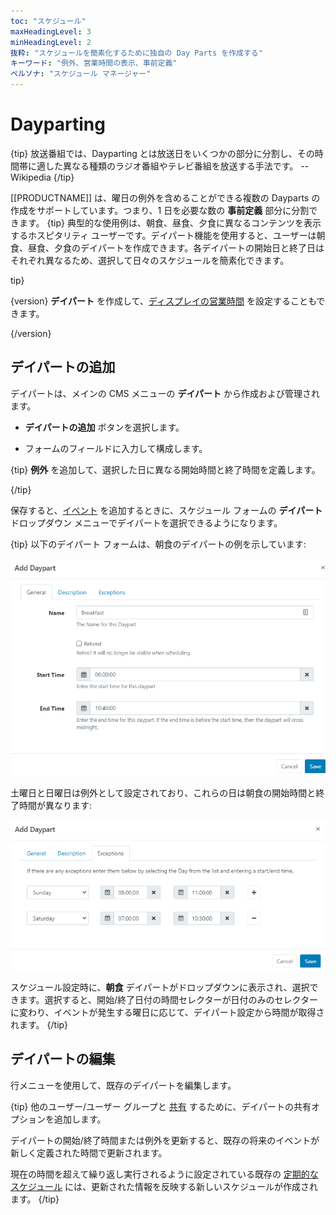 ```yaml
---
toc: "スケジュール"
maxHeadingLevel: 3
minHeadingLevel: 2
抜粋: "スケジュールを簡素化するために独自の Day Parts を作成する"
キーワード: "例外、営業時間の表示、事前定義"
ペルソナ: "スケジュール マネージャー"
---
```


# Dayparting

{tip}
放送番組では、Dayparting とは放送日をいくつかの部分に分割し、その時間帯に適した異なる種類のラジオ番組やテレビ番組を放送する手法です。
-- Wikipedia
{/tip}

[[PRODUCTNAME]] は、曜日の例外を含めることができる複数の Dayparts の作成をサポートしています。つまり、1 日を必要な数の **事前定義** 部分に分割できます。
{tip}
典型的な使用例は、朝食、昼食、夕食に異なるコンテンツを表示するホスピタリティ ユーザーです。デイパート機能を使用すると、ユーザーは朝食、昼食、夕食のデイパートを作成できます。各デイパートの開始日と終了日はそれぞれ異なるため、選択して日々のスケジュールを簡素化できます。

tip}

{version}
**デイパート** を作成して、[ディスプレイの営業時間](displays_settings.html#content-operating-hours) を設定することもできます。

{/version}

## デイパートの追加

デイパートは、メインの CMS メニューの **デイパート** から作成および管理されます。

- **デイパートの追加** ボタンを選択します。

- フォームのフィールドに入力して構成します。

{tip}
**例外** を追加して、選択した日に異なる開始時間と終了時間を定義します。

{/tip}

保存すると、[イベント](scheduling_events.html) を追加するときに、スケジュール フォームの **デイパート** ドロップダウン メニューでデイパートを選択できるようになります。

{tip}
以下のデイパート フォームは、朝食のデイパートの例を示しています:

![朝食のデイパートの例](img/v4_scheduling_daypart_form.png)

土曜日と日曜日は例外として設定されており、これらの日は朝食の開始時間と終了時間が異なります:

![デイパート フォームの例外タブ](img/v4_scheduling_daypart_form_exceptions.png)

スケジュール設定時に、**朝食** デイパートがドロップダウンに表示され、選択できます。選択すると、開始/終了日付の時間セレクターが日付のみのセレクターに変わり、イベントが発生する曜日に応じて、デイパート設定から時間が取得されます。
{/tip}

## デイパートの編集

行メニューを使用して、既存のデイパートを編集します。

{tip}
他のユーザー/ユーザー グループと [共有](users_features_and_sharing.html#content-share) するために、デイパートの共有オプションを追加します。

デイパートの開始/終了時間または例外を更新すると、既存の将来のイベントが新しく定義された時間で更新されます。

現在の時間を超えて繰り返し実行されるように設定されている既存の [定期的なスケジュール](scheduling_events.html#content-repeats) には、更新された情報を反映する新しいスケジュールが作成されます。
{/tip}